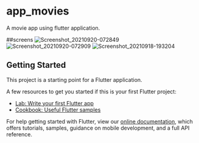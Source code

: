 # app_movies

A movie app using flutter  application.

##screens
![Screenshot_20210920-072849](https://user-images.githubusercontent.com/76845356/133964553-37f11f6a-eba4-484d-8a12-7bed028498aa.png)
![Screenshot_20210920-072909](https://user-images.githubusercontent.com/76845356/133964558-27e1cc1d-d51e-4c19-a3e3-3cf2126d992d.png)
![Screenshot_20210918-193204](https://user-images.githubusercontent.com/76845356/133964562-2ae3ab6b-ca6f-4c21-896b-58a1ef5e4880.png)

## Getting Started

This project is a starting point for a Flutter application.

A few resources to get you started if this is your first Flutter project:

- [Lab: Write your first Flutter app](https://flutter.dev/docs/get-started/codelab)
- [Cookbook: Useful Flutter samples](https://flutter.dev/docs/cookbook)

For help getting started with Flutter, view our
[online documentation](https://flutter.dev/docs), which offers tutorials,
samples, guidance on mobile development, and a full API reference.
